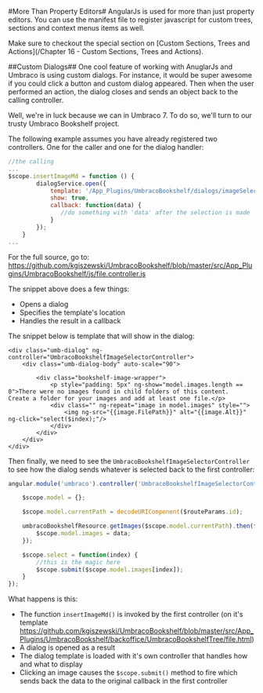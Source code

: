 #More Than Property Editors#
AngularJs is used for more than just property editors.  You can use the manifest file to register javascript for custom trees, sections and context menus items as well.

Make sure to checkout the special section on [Custom Sections, Trees and Actions](/Chapter 16 - Custom Sections, Trees and Actions).

##Custom Dialogs##
One cool feature of working with AnuglarJs and Umbraco is using custom dialogs.  For instance, it would be super awesome if you could click a button and custom dialog appeared.  Then when the user performed an action, the dialog closes and sends an object back to the calling controller.

Well, we're in luck because we can in Umbraco 7.  To do so, we'll turn to our trusty Umbraco Bookshelf project.

The following example assumes you have already registered two controllers.  One for the caller and one for the dialog handler:

```js
//the calling
...
$scope.insertImageMd = function () {
        dialogService.open({
            template: '/App_Plugins/UmbracoBookshelf/dialogs/imageSelector.html',
            show: true,
            callback: function(data) {
               //do something with 'data' after the selection is made
            }
        });
    }
...
```
For the full source, go to: https://github.com/kgiszewski/UmbracoBookshelf/blob/master/src/App_Plugins/UmbracoBookshelf/js/file.controller.js

The snippet above does a few things:
* Opens a dialog
* Specifies the template's location
* Handles the result in a callback

The snippet below is template that will show in the dialog:
```
<div class="umb-dialog" ng-controller="UmbracoBookshelfImageSelectorController">
    <div class="umb-dialog-body" auto-scale="90">

        <div class="bookshelf-image-wrapper">
            <p style="padding: 5px" ng-show="model.images.length == 0">There were no images found in child folders of this content.  Create a folder for your images and add at least one file.</p>
            <div class="" ng-repeat="image in model.images" style="">
                <img ng-src="{{image.FilePath}}" alt="{{image.Alt}}" ng-click="select($index);"/>
            </div>
        </div>
    </div>
</div>
```

Then finally, we need to see the `UmbracoBookshelfImageSelectorController` to see how the dialog sends whatever is selected back to the first controller:

```js
angular.module('umbraco').controller('UmbracoBookshelfImageSelectorController', function ($scope, $routeParams, umbracoBookshelfResource) {

    $scope.model = {};

    $scope.model.currentPath = decodeURIComponent($routeParams.id);

    umbracoBookshelfResource.getImages($scope.model.currentPath).then(function(data) {
        $scope.model.images = data;
    });

    $scope.select = function(index) {
        //this is the magic here
        $scope.submit($scope.model.images[index]);
    }
});
```

What happens is this:
* The function `insertImageMd()` is invoked by the first controller (on it's template https://github.com/kgiszewski/UmbracoBookshelf/blob/master/src/App_Plugins/UmbracoBookshelf/backoffice/UmbracoBookshelfTree/file.html)
* A dialog is opened as a result
* The dialog template is loaded with it's own controller that handles how and what to display
* Clicking an image causes the `$scope.submit()` method to fire which sends back the data to the original callback in the first controller

